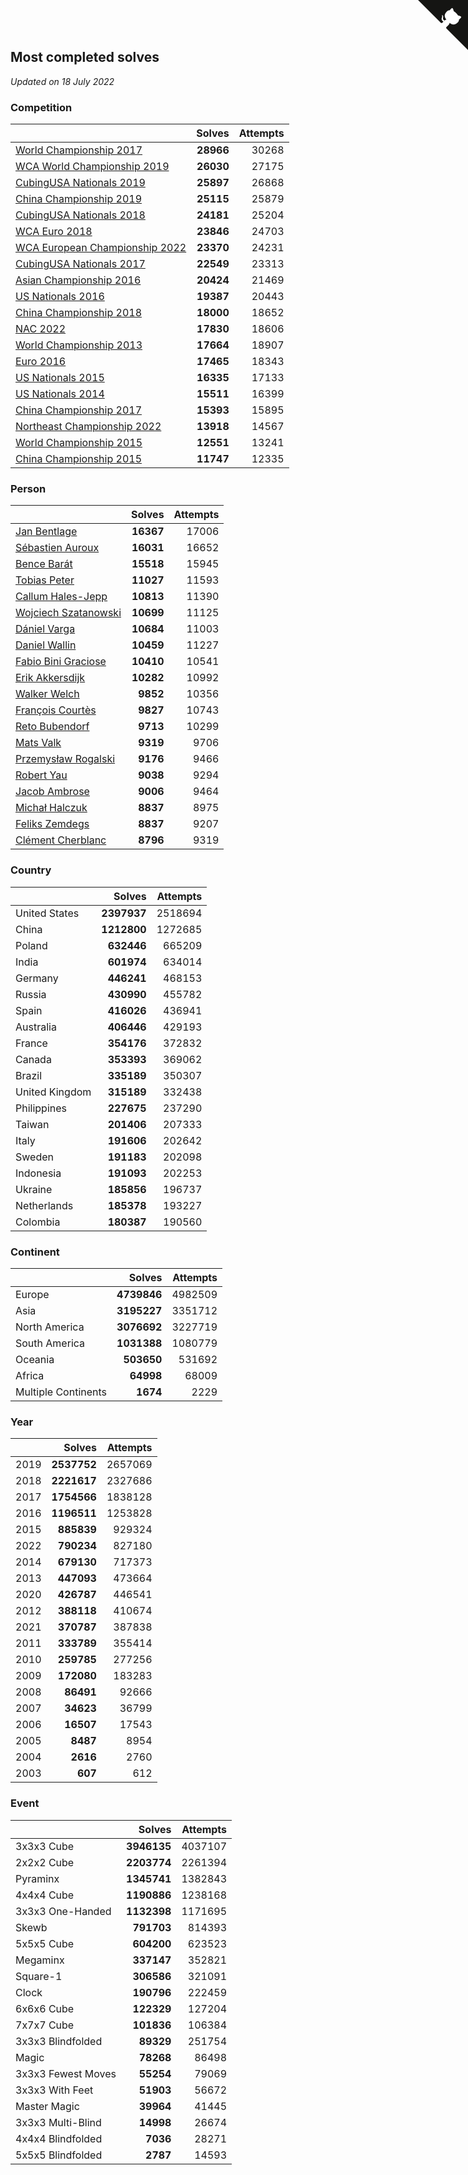 ## Most completed solves

*Updated on 18 July 2022*


### Competition

|  | Solves | Attempts |
| :--- | ---: | ---: |
| [World Championship 2017](https://www.worldcubeassociation.org/competitions/WC2017) | **28966** | 30268 |
| [WCA World Championship 2019](https://www.worldcubeassociation.org/competitions/WC2019) | **26030** | 27175 |
| [CubingUSA Nationals 2019](https://www.worldcubeassociation.org/competitions/CubingUSANationals2019) | **25897** | 26868 |
| [China Championship 2019](https://www.worldcubeassociation.org/competitions/ChinaChampionship2019) | **25115** | 25879 |
| [CubingUSA Nationals 2018](https://www.worldcubeassociation.org/competitions/CubingUSANationals2018) | **24181** | 25204 |
| [WCA Euro 2018](https://www.worldcubeassociation.org/competitions/Euro2018) | **23846** | 24703 |
| [WCA European Championship 2022](https://www.worldcubeassociation.org/competitions/Euro2022) | **23370** | 24231 |
| [CubingUSA Nationals 2017](https://www.worldcubeassociation.org/competitions/CubingUSANationals2017) | **22549** | 23313 |
| [Asian Championship 2016](https://www.worldcubeassociation.org/competitions/AsianChampionship2016) | **20424** | 21469 |
| [US Nationals 2016](https://www.worldcubeassociation.org/competitions/USNationals2016) | **19387** | 20443 |
| [China Championship 2018](https://www.worldcubeassociation.org/competitions/ChinaChampionship2018) | **18000** | 18652 |
| [NAC 2022](https://www.worldcubeassociation.org/competitions/NAC2022) | **17830** | 18606 |
| [World Championship 2013](https://www.worldcubeassociation.org/competitions/WC2013) | **17664** | 18907 |
| [Euro 2016](https://www.worldcubeassociation.org/competitions/Euro2016) | **17465** | 18343 |
| [US Nationals 2015](https://www.worldcubeassociation.org/competitions/USNationals2015) | **16335** | 17133 |
| [US Nationals 2014](https://www.worldcubeassociation.org/competitions/USNationals2014) | **15511** | 16399 |
| [China Championship 2017](https://www.worldcubeassociation.org/competitions/ChinaChampionship2017) | **15393** | 15895 |
| [Northeast Championship 2022](https://www.worldcubeassociation.org/competitions/NortheastChampionship2022) | **13918** | 14567 |
| [World Championship 2015](https://www.worldcubeassociation.org/competitions/WC2015) | **12551** | 13241 |
| [China Championship 2015](https://www.worldcubeassociation.org/competitions/ChinaChampionship2015) | **11747** | 12335 |

### Person

|  | Solves | Attempts |
| :--- | ---: | ---: |
| [Jan Bentlage](https://www.worldcubeassociation.org/persons/2010BENT01) | **16367** | 17006 |
| [Sébastien Auroux](https://www.worldcubeassociation.org/persons/2008AURO01) | **16031** | 16652 |
| [Bence Barát](https://www.worldcubeassociation.org/persons/2008BARA01) | **15518** | 15945 |
| [Tobias Peter](https://www.worldcubeassociation.org/persons/2014PETE03) | **11027** | 11593 |
| [Callum Hales-Jepp](https://www.worldcubeassociation.org/persons/2012HALE01) | **10813** | 11390 |
| [Wojciech Szatanowski](https://www.worldcubeassociation.org/persons/2011SZAT01) | **10699** | 11125 |
| [Dániel Varga](https://www.worldcubeassociation.org/persons/2008VARG01) | **10684** | 11003 |
| [Daniel Wallin](https://www.worldcubeassociation.org/persons/2013WALL03) | **10459** | 11227 |
| [Fabio Bini Graciose](https://www.worldcubeassociation.org/persons/2010GRAC02) | **10410** | 10541 |
| [Erik Akkersdijk](https://www.worldcubeassociation.org/persons/2005AKKE01) | **10282** | 10992 |
| [Walker Welch](https://www.worldcubeassociation.org/persons/2011WELC01) | **9852** | 10356 |
| [François Courtès](https://www.worldcubeassociation.org/persons/2008COUR01) | **9827** | 10743 |
| [Reto Bubendorf](https://www.worldcubeassociation.org/persons/2012BUBE01) | **9713** | 10299 |
| [Mats Valk](https://www.worldcubeassociation.org/persons/2007VALK01) | **9319** | 9706 |
| [Przemysław Rogalski](https://www.worldcubeassociation.org/persons/2013ROGA02) | **9176** | 9466 |
| [Robert Yau](https://www.worldcubeassociation.org/persons/2009YAUR01) | **9038** | 9294 |
| [Jacob Ambrose](https://www.worldcubeassociation.org/persons/2010AMBR01) | **9006** | 9464 |
| [Michał Halczuk](https://www.worldcubeassociation.org/persons/2006HALC01) | **8837** | 8975 |
| [Feliks Zemdegs](https://www.worldcubeassociation.org/persons/2009ZEMD01) | **8837** | 9207 |
| [Clément Cherblanc](https://www.worldcubeassociation.org/persons/2014CHER05) | **8796** | 9319 |

### Country

|  | Solves | Attempts |
| :--- | ---: | ---: |
| United States | **2397937** | 2518694 |
| China | **1212800** | 1272685 |
| Poland | **632446** | 665209 |
| India | **601974** | 634014 |
| Germany | **446241** | 468153 |
| Russia | **430990** | 455782 |
| Spain | **416026** | 436941 |
| Australia | **406446** | 429193 |
| France | **354176** | 372832 |
| Canada | **353393** | 369062 |
| Brazil | **335189** | 350307 |
| United Kingdom | **315189** | 332438 |
| Philippines | **227675** | 237290 |
| Taiwan | **201406** | 207333 |
| Italy | **191606** | 202642 |
| Sweden | **191183** | 202098 |
| Indonesia | **191093** | 202253 |
| Ukraine | **185856** | 196737 |
| Netherlands | **185378** | 193227 |
| Colombia | **180387** | 190560 |

### Continent

|  | Solves | Attempts |
| :--- | ---: | ---: |
| Europe | **4739846** | 4982509 |
| Asia | **3195227** | 3351712 |
| North America | **3076692** | 3227719 |
| South America | **1031388** | 1080779 |
| Oceania | **503650** | 531692 |
| Africa | **64998** | 68009 |
| Multiple Continents | **1674** | 2229 |

### Year

|  | Solves | Attempts |
| :--- | ---: | ---: |
| 2019 | **2537752** | 2657069 |
| 2018 | **2221617** | 2327686 |
| 2017 | **1754566** | 1838128 |
| 2016 | **1196511** | 1253828 |
| 2015 | **885839** | 929324 |
| 2022 | **790234** | 827180 |
| 2014 | **679130** | 717373 |
| 2013 | **447093** | 473664 |
| 2020 | **426787** | 446541 |
| 2012 | **388118** | 410674 |
| 2021 | **370787** | 387838 |
| 2011 | **333789** | 355414 |
| 2010 | **259785** | 277256 |
| 2009 | **172080** | 183283 |
| 2008 | **86491** | 92666 |
| 2007 | **34623** | 36799 |
| 2006 | **16507** | 17543 |
| 2005 | **8487** | 8954 |
| 2004 | **2616** | 2760 |
| 2003 | **607** | 612 |

### Event

|  | Solves | Attempts |
| :--- | ---: | ---: |
| 3x3x3 Cube | **3946135** | 4037107 |
| 2x2x2 Cube | **2203774** | 2261394 |
| Pyraminx | **1345741** | 1382843 |
| 4x4x4 Cube | **1190886** | 1238168 |
| 3x3x3 One-Handed | **1132398** | 1171695 |
| Skewb | **791703** | 814393 |
| 5x5x5 Cube | **604200** | 623523 |
| Megaminx | **337147** | 352821 |
| Square-1 | **306586** | 321091 |
| Clock | **190796** | 222459 |
| 6x6x6 Cube | **122329** | 127204 |
| 7x7x7 Cube | **101836** | 106384 |
| 3x3x3 Blindfolded | **89329** | 251754 |
| Magic | **78268** | 86498 |
| 3x3x3 Fewest Moves | **55254** | 79069 |
| 3x3x3 With Feet | **51903** | 56672 |
| Master Magic | **39964** | 41445 |
| 3x3x3 Multi-Blind | **14998** | 26674 |
| 4x4x4 Blindfolded | **7036** | 28271 |
| 5x5x5 Blindfolded | **2787** | 14593 |


<a href="https://github.com/jonatanklosko/wca_statistics" class="github-corner" aria-label="View source on Github"><svg width="80" height="80" viewBox="0 0 250 250" style="fill:#151513; color:#fff; position: absolute; top: 0; border: 0; right: 0;" aria-hidden="true"><path d="M0,0 L115,115 L130,115 L142,142 L250,250 L250,0 Z"></path><path d="M128.3,109.0 C113.8,99.7 119.0,89.6 119.0,89.6 C122.0,82.7 120.5,78.6 120.5,78.6 C119.2,72.0 123.4,76.3 123.4,76.3 C127.3,80.9 125.5,87.3 125.5,87.3 C122.9,97.6 130.6,101.9 134.4,103.2" fill="currentColor" style="transform-origin: 130px 106px;" class="octo-arm"></path><path d="M115.0,115.0 C114.9,115.1 118.7,116.5 119.8,115.4 L133.7,101.6 C136.9,99.2 139.9,98.4 142.2,98.6 C133.8,88.0 127.5,74.4 143.8,58.0 C148.5,53.4 154.0,51.2 159.7,51.0 C160.3,49.4 163.2,43.6 171.4,40.1 C171.4,40.1 176.1,42.5 178.8,56.2 C183.1,58.6 187.2,61.8 190.9,65.4 C194.5,69.0 197.7,73.2 200.1,77.6 C213.8,80.2 216.3,84.9 216.3,84.9 C212.7,93.1 206.9,96.0 205.4,96.6 C205.1,102.4 203.0,107.8 198.3,112.5 C181.9,128.9 168.3,122.5 157.7,114.1 C157.9,116.9 156.7,120.9 152.7,124.9 L141.0,136.5 C139.8,137.7 141.6,141.9 141.8,141.8 Z" fill="currentColor" class="octo-body"></path></svg></a><style>.github-corner:hover .octo-arm{animation:octocat-wave 560ms ease-in-out}@keyframes octocat-wave{0%,100%{transform:rotate(0)}20%,60%{transform:rotate(-25deg)}40%,80%{transform:rotate(10deg)}}@media (max-width:500px){.github-corner:hover .octo-arm{animation:none}.github-corner .octo-arm{animation:octocat-wave 560ms ease-in-out}}</style>
